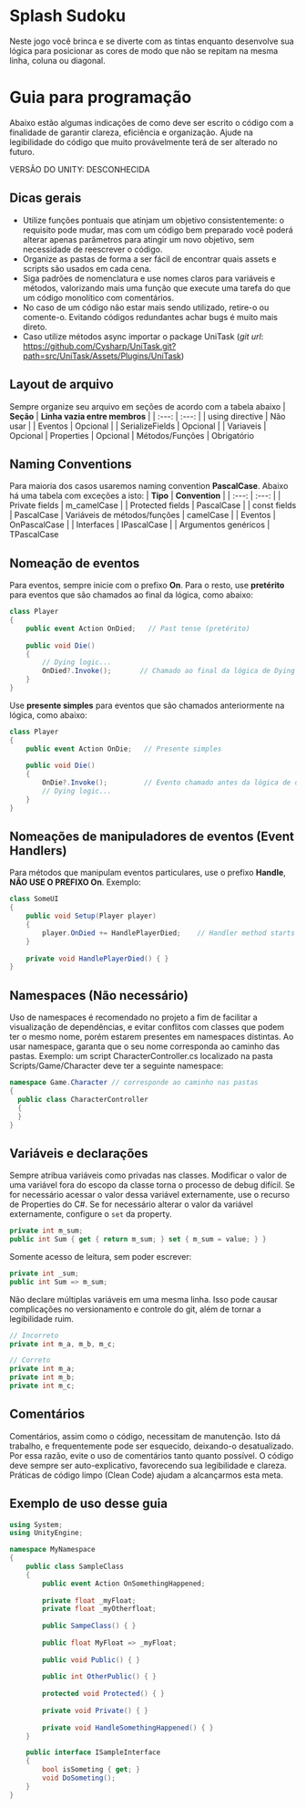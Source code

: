 # Splash Sudoku
Neste jogo você brinca e se diverte com as tintas enquanto desenvolve sua lógica para posicionar as cores de modo que não se repitam na mesma linha, coluna ou diagonal.

# Guia para programação
Abaixo estão algumas indicações de como deve ser escrito o código com a finalidade de garantir clareza, eficiência e organização. Ajude na legibilidade do código que muito provávelmente terá de ser alterado no futuro.

VERSÃO DO UNITY: DESCONHECIDA

## Dicas gerais
* Utilize funções pontuais que atinjam um objetivo consistentemente: o requisito pode mudar, mas com um código bem preparado você poderá alterar apenas parâmetros para atingir um novo objetivo, sem necessidade de reescrever o código.
* Organize as pastas de forma a ser fácil de encontrar quais assets e scripts são usados em cada cena.
* Siga padrões de nomenclatura e use nomes claros para variáveis e métodos, valorizando mais uma função que execute uma tarefa do que um código monolítico com comentários.
* No caso de um código não estar mais sendo utilizado, retire-o ou comente-o. Evitando códigos redundantes achar bugs é muito mais direto.
* Caso utilize métodos async importar o package UniTask (<i>git url</i>: https://github.com/Cysharp/UniTask.git?path=src/UniTask/Assets/Plugins/UniTask)

## Layout de arquivo
Sempre organize seu arquivo em seções de acordo com a tabela abaixo
| <b>Seção</b> | <b>Linha vazia entre membros</b> |
| :---: | :---: |
| using directive | Não usar |
| Eventos | Opcional |
| SerializeFields | Opcional |
| Variaveis | Opcional
| Properties | Opcional
| Métodos/Funções | Obrigatório

## Naming Conventions
Para maioria dos casos usaremos naming convention <b>PascalCase</b>. Abaixo há uma tabela com exceções a isto:
| <b>Tipo</b> | <b>Convention</b> |
| :---: | :---: |
| Private fields | m_camelCase |
| Protected fields | PascalCase |
| const fields | PascalCase
| Variáveis de métodos/funções | camelCase |
| Eventos | OnPascalCase |
| Interfaces | IPascalCase |
| Argumentos genéricos | TPascalCase

## Nomeação de eventos
Para eventos, sempre inicie com o prefixo <b>On</b>. Para o resto, use <b>pretérito</b> para eventos que são chamados ao final da lógica, como abaixo:
```cs
class Player
{
    public event Action OnDied;   // Past tense (pretérito)
    
    public void Die()
    {
        // Dying logic...
        OnDied?.Invoke();       // Chamado ao final da lógica de Dying
    }
}
```
Use <b>presente simples</b> para eventos que são chamados anteriormente na lógica, como abaixo:
```cs
class Player
{
    public event Action OnDie;   // Presente simples
    
    public void Die()
    {
        OnDie?.Invoke();         // Evento chamado antes da lógica de dying
        // Dying logic...
    }
}
```

## Nomeações de manipuladores de eventos (Event Handlers)
Para métodos que manipulam eventos particulares, use o prefixo <b>Handle</b>, <b>NÃO USE O PREFIXO On</b>. Exemplo:

```cs
class SomeUI
{
    public void Setup(Player player)
    {
        player.OnDied += HandlePlayerDied;    // Handler method starts with Handle
    }
    
    private void HandlePlayerDied() { }
}
```

## Namespaces (Não necessário)
Uso de namespaces é recomendado no projeto a fim de facilitar a visualização de dependências, e evitar conflitos com classes que podem ter o mesmo nome, porém estarem presentes em namespaces distintas. Ao usar namespace, garanta que o seu nome corresponda ao caminho das pastas. Exemplo: um script CharacterController.cs localizado na pasta Scripts/Game/Character deve ter a seguinte namespace:
```cs
namespace Game.Character // corresponde ao caminho nas pastas
{
  public class CharacterController
  {
  }
}
```

## Variáveis e declarações
Sempre atribua variáveis como privadas nas classes. Modificar o valor de uma variável fora do escopo da classe torna o processo de debug difícil. Se for necessário acessar o valor dessa variável externamente, use o recurso de Properties do C#. Se for necessário alterar o valor da variável externamente, configure o ```set``` da property.
```cs
private int m_sum;
public int Sum { get { return m_sum; } set { m_sum = value; } }
```
Somente acesso de leitura, sem poder escrever:
```cs
private int _sum;
public int Sum => m_sum;
```

Não declare múltiplas variáveis em uma mesma linha. Isso pode causar complicações no versionamento e controle do git, além de tornar a legibilidade ruim.

```cs
// Incorreto
private int m_a, m_b, m_c;   

// Correto
private int m_a;
private int m_b;
private int m_c;
```

## Comentários
Comentários, assim como o código, necessitam de manutenção. Isto dá trabalho, e frequentemente pode ser esquecido, deixando-o desatualizado. Por essa razão, evite o uso de comentários tanto quanto possível. O código deve sempre ser auto-explicativo, favorecendo sua legibilidade e clareza. Práticas de código limpo (Clean Code) ajudam a alcançarmos esta meta.

## Exemplo de uso desse guia
```cs
using System;
using UnityEngine;

namespace MyNamespace
{
    public class SampleClass
    {        
        public event Action OnSomethingHappened;
        
        private float _myFloat;
        private float _myOtherfloat;
    
        public SampeClass() { }
        
        public float MyFloat => _myFloat;
    
        public void Public() { }
        
        public int OtherPublic() { }
  
        protected void Protected() { }
  
        private void Private() { }
        
        private void HandleSomethingHappened() { }
    }

    public interface ISampleInterface
    {
        bool isSometing { get; }
        void DoSometing();
    }
}
```
